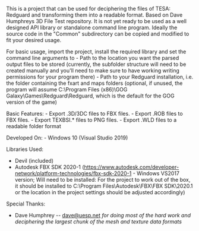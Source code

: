 This is a project that can be used for deciphering the files of TESA: Redguard and transforming them into a readable format. Based on Dave Humphreys 3D File Test repository. It is not 
yet ready to be used as a well designed API library or standalone command line program. Ideally the source code in the "Common" subdirectory can be copied and modified to fit your desired usage.

For basic usage, import the project, install the required library and set the command line arguments to
	- Path to the location you want the parsed output files to be stored (currently, the subfolder structure will need to be created manually and you'll need to make sure to have working writing permissions for your program there)
	- Path to your Redguard installation, i.e. the folder containing the fxart and maps folders (optional, if unused, the program will assume C:\Program Files (x86)\GOG Galaxy\Games\Redguard\Redguard\, which is the default for the GOG version of the game)


Basic Features:
	- Export .3D/3DC files to FBX files.
	- Export .ROB files to FBX files.
	- Export TEXBSI.* files to PNG files.
	- Export .WLD files to a readable folder format

Developed On:
    - Windows 10 (Visual Studio 2019)

Libraries Used:
   - Devil (included)
   - Autodesk FBX SDK 2020-1 (https://www.autodesk.com/developer-network/platform-technologies/fbx-sdk-2020-1 - Windows VS2017 version; Will need to be installed: For the project to work out of the box, it should be installed to C:\Program Files\Autodesk\FBX\FBX SDK\2020.1 or the location in the project settings should be adjusted accordingly)
	     
Special Thanks:
 * Dave Humphrey -- dave@uesp.net _for doing most of the hard work and deciphering the largest chunk of the mesh and texture data formats_
